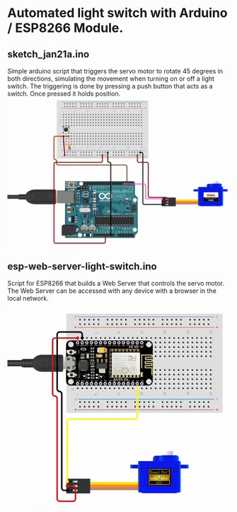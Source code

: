 # Automated light switch with Arduino / ESP8266 Module.
## sketch_jan21a.ino 
Simple arduino script that triggers the servo motor to rotate 45 degrees in both directions, simulating the movement when turning on or off a light switch.
The triggering is done by pressing a push button that acts as a switch. Once pressed it holds position.
![Screenshot](arduino.png)
## esp-web-server-light-switch.ino
Script for ESP8266 that builds a Web Server that controls the servo motor. The Web Server can be accessed with any device with a browser in the local network.
![Screenshot](esp8266.png)
